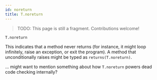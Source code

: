 ```yaml
---
id: noreturn
title: T.noreturn
---
```


> TODO: This page is still a fragment. Contributions welcome!

```
T.noreturn
```

This indicates that a method never returns (for instance, it might loop
infinitely, raise an exception, or exit the program). A method that
unconditionally raises might be typed as `returns(T.noreturn)`.

... might want to mention something about how `T.noreturn` powers dead code
checking internally?
